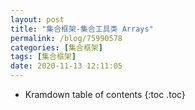```yaml
---
layout: post
title: "集合框架-集合工具类 Arrays"
permalink: /blog/75990578
categories: [集合框架]
tags: [集合框架]
date: 2020-11-13 12:11:05
---
```


* Kramdown table of contents
{:toc .toc}
